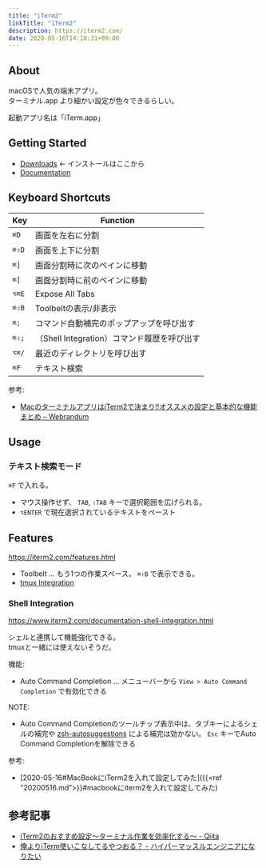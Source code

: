 ```yaml
---
title: "iTerm2"
linkTitle: "iTerm2"
description: https://iterm2.com/
date: 2020-05-16T14:18:31+09:00
---
```


## About

macOSで人気の端末アプリ。  
ターミナル.app より細かい設定が色々できるらしい。

起動アプリ名は「iTerm.app」

## Getting Started

- [Downloads](https://www.iterm2.com/downloads.html) <- インストールはここから
- [Documentation](https://www.iterm2.com/documentation.html)

## Keyboard Shortcuts

 Key | Function
-----|----------
 `⌘D` | 画面を左右に分割
 `⌘⇧D` | 画面を上下に分割
 `⌘]` | 画面分割時に次のペインに移動
 `⌘[` | 画面分割時に前のペインに移動
 `⌥⌘E` | Expose All Tabs
 `⌘⇧B` | Toolbeltの表示/非表示
 `⌘;` | コマンド自動補完のポップアップを呼び出す
 `⌘⇧;` | （Shell Integration）コマンド履歴を呼び出す
 `⌥⌘/` | 最近のディレクトリを呼び出す
 `⌘F` | テキスト検索

参考:

- [MacのターミナルアプリはiTerm2で決まり!!オススメの設定と基本的な機能まとめ – Webrandum](https://webrandum.net/iterm2/)

## Usage
### テキスト検索モード

`⌘F` で入れる。

- マウス操作せず、 `TAB`, `⇧TAB` キーで選択範囲を広げられる。
- `⌥ENTER` で現在選択されているテキストをペースト

## Features

https://iterm2.com/features.html

- Toolbelt ... もう1つの作業スペース。 `⌘⇧B` で表示できる。
- [tmux Integration](https://www.iterm2.com/documentation-tmux-integration.html)

### Shell Integration

https://www.iterm2.com/documentation-shell-integration.html

シェルと連携して機能強化できる。  
tmuxと一緒には使えないそうだ。

機能:

- Auto Command Completion ... メニューバーから `View > Auto Command Completion` で有効化できる

NOTE:

- Auto Command Completionのツールチップ表示中は、タブキーによるシェルの補完や [zsh-autosuggestions](https://github.com/zsh-users/zsh-autosuggestions) による補完は効かない。 `Esc` キーでAuto Command Completionを解除できる

参考:

- [2020-05-16#MacBookにiTerm2を入れて設定してみた]({{<ref "20200516.md">}}#macbookにiterm2を入れて設定してみた)

## 参考記事

- [iTerm2のおすすめ設定〜ターミナル作業を効率化する〜 - Qiita](https://qiita.com/ruwatana/items/8d9c174250061721ad11)
- [俺よりiTerm使いこなしてるやつおる？ - ハイパーマッスルエンジニアになりたい](https://www.rasukarusan.com/entry/2019/04/13/180443)
